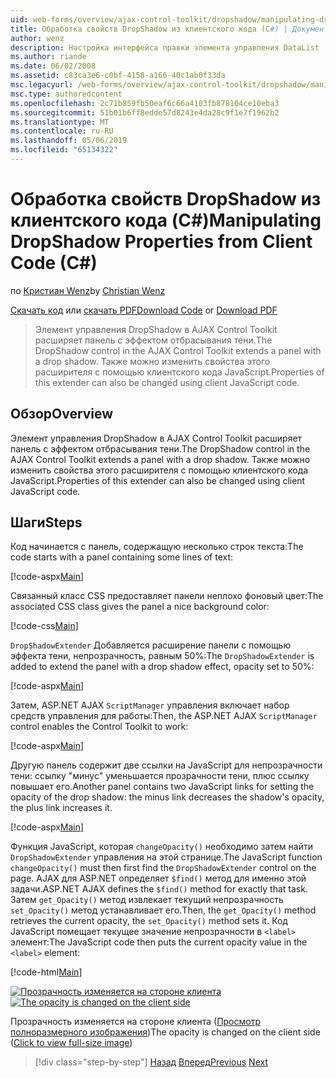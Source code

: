 ```yaml
---
uid: web-forms/overview/ajax-control-toolkit/dropshadow/manipulating-dropshadow-properties-from-client-code-cs
title: Обработка свойств DropShadow из клиентского кода (C#) | Документация Майкрософт
author: wenz
description: Настройка интерфейса правки элемента управления DataList
ms.author: riande
ms.date: 06/02/2008
ms.assetid: c83ca3e6-c0bf-4158-a166-40c1ab0f33da
msc.legacyurl: /web-forms/overview/ajax-control-toolkit/dropshadow/manipulating-dropshadow-properties-from-client-code-cs
msc.type: authoredcontent
ms.openlocfilehash: 2c71b859fb50eaf6c66a4103fb878104ce10eba3
ms.sourcegitcommit: 51b01b6ff8edde57d8243e4da28c9f1e7f1962b2
ms.translationtype: MT
ms.contentlocale: ru-RU
ms.lasthandoff: 05/06/2019
ms.locfileid: "65134322"
---
```

# <a name="manipulating-dropshadow-properties-from-client-code-c"></a><span data-ttu-id="ddbbf-103">Обработка свойств DropShadow из клиентского кода (C#)</span><span class="sxs-lookup"><span data-stu-id="ddbbf-103">Manipulating DropShadow Properties from Client Code (C#)</span></span>

<span data-ttu-id="ddbbf-104">по [Кристиан Wenz](https://github.com/wenz)</span><span class="sxs-lookup"><span data-stu-id="ddbbf-104">by [Christian Wenz](https://github.com/wenz)</span></span>

<span data-ttu-id="ddbbf-105">[Скачать код](http://download.microsoft.com/download/5/1/6/51652a81-500b-4f6b-88d3-617103e7941e/DropShadow2.cs.zip) или [скачать PDF](http://download.microsoft.com/download/b/6/a/b6ae89ee-df69-4c87-9bfb-ad1eb2b23373/dropshadow2CS.pdf)</span><span class="sxs-lookup"><span data-stu-id="ddbbf-105">[Download Code](http://download.microsoft.com/download/5/1/6/51652a81-500b-4f6b-88d3-617103e7941e/DropShadow2.cs.zip) or [Download PDF](http://download.microsoft.com/download/b/6/a/b6ae89ee-df69-4c87-9bfb-ad1eb2b23373/dropshadow2CS.pdf)</span></span>

> <span data-ttu-id="ddbbf-106">Элемент управления DropShadow в AJAX Control Toolkit расширяет панель с эффектом отбрасывания тени.</span><span class="sxs-lookup"><span data-stu-id="ddbbf-106">The DropShadow control in the AJAX Control Toolkit extends a panel with a drop shadow.</span></span> <span data-ttu-id="ddbbf-107">Также можно изменить свойства этого расширителя с помощью клиентского кода JavaScript.</span><span class="sxs-lookup"><span data-stu-id="ddbbf-107">Properties of this extender can also be changed using client JavaScript code.</span></span>

## <a name="overview"></a><span data-ttu-id="ddbbf-108">Обзор</span><span class="sxs-lookup"><span data-stu-id="ddbbf-108">Overview</span></span>

<span data-ttu-id="ddbbf-109">Элемент управления DropShadow в AJAX Control Toolkit расширяет панель с эффектом отбрасывания тени.</span><span class="sxs-lookup"><span data-stu-id="ddbbf-109">The DropShadow control in the AJAX Control Toolkit extends a panel with a drop shadow.</span></span> <span data-ttu-id="ddbbf-110">Также можно изменить свойства этого расширителя с помощью клиентского кода JavaScript.</span><span class="sxs-lookup"><span data-stu-id="ddbbf-110">Properties of this extender can also be changed using client JavaScript code.</span></span>

## <a name="steps"></a><span data-ttu-id="ddbbf-111">Шаги</span><span class="sxs-lookup"><span data-stu-id="ddbbf-111">Steps</span></span>

<span data-ttu-id="ddbbf-112">Код начинается с панель, содержащую несколько строк текста:</span><span class="sxs-lookup"><span data-stu-id="ddbbf-112">The code starts with a panel containing some lines of text:</span></span>

[!code-aspx[Main](manipulating-dropshadow-properties-from-client-code-cs/samples/sample1.aspx)]

<span data-ttu-id="ddbbf-113">Связанный класс CSS предоставляет панели неплохо фоновый цвет:</span><span class="sxs-lookup"><span data-stu-id="ddbbf-113">The associated CSS class gives the panel a nice background color:</span></span>

[!code-css[Main](manipulating-dropshadow-properties-from-client-code-cs/samples/sample2.css)]

<span data-ttu-id="ddbbf-114">`DropShadowExtender` Добавляется расширение панели с помощью эффекта тени, непрозрачность, равным 50%:</span><span class="sxs-lookup"><span data-stu-id="ddbbf-114">The `DropShadowExtender` is added to extend the panel with a drop shadow effect, opacity set to 50%:</span></span>

[!code-aspx[Main](manipulating-dropshadow-properties-from-client-code-cs/samples/sample3.aspx)]

<span data-ttu-id="ddbbf-115">Затем, ASP.NET AJAX `ScriptManager` управления включает набор средств управления для работы:</span><span class="sxs-lookup"><span data-stu-id="ddbbf-115">Then, the ASP.NET AJAX `ScriptManager` control enables the Control Toolkit to work:</span></span>

[!code-aspx[Main](manipulating-dropshadow-properties-from-client-code-cs/samples/sample4.aspx)]

<span data-ttu-id="ddbbf-116">Другую панель содержит две ссылки на JavaScript для непрозрачности тени: ссылку "минус" уменьшается прозрачности тени, плюс ссылку повышает его.</span><span class="sxs-lookup"><span data-stu-id="ddbbf-116">Another panel contains two JavaScript links for setting the opacity of the drop shadow: the minus link decreases the shadow's opacity, the plus link increases it.</span></span>

[!code-aspx[Main](manipulating-dropshadow-properties-from-client-code-cs/samples/sample5.aspx)]

<span data-ttu-id="ddbbf-117">Функция JavaScript, которая `changeOpacity()` необходимо затем найти `DropShadowExtender` управления на этой странице.</span><span class="sxs-lookup"><span data-stu-id="ddbbf-117">The JavaScript function `changeOpacity()` must then first find the `DropShadowExtender` control on the page.</span></span> <span data-ttu-id="ddbbf-118">AJAX для ASP.NET определяет `$find()` метод для именно этой задачи.</span><span class="sxs-lookup"><span data-stu-id="ddbbf-118">ASP.NET AJAX defines the `$find()` method for exactly that task.</span></span> <span data-ttu-id="ddbbf-119">Затем `get_Opacity()` метод извлекает текущий непрозрачность `set_Opacity()` метод устанавливает его.</span><span class="sxs-lookup"><span data-stu-id="ddbbf-119">Then, the `get_Opacity()` method retrieves the current opacity, the `set_Opacity()` method sets it.</span></span> <span data-ttu-id="ddbbf-120">Код JavaScript помещает текущее значение непрозрачности в `<label>` элемент:</span><span class="sxs-lookup"><span data-stu-id="ddbbf-120">The JavaScript code then puts the current opacity value in the `<label>` element:</span></span>

[!code-html[Main](manipulating-dropshadow-properties-from-client-code-cs/samples/sample6.html)]

<span data-ttu-id="ddbbf-121">[![Прозрачность изменяется на стороне клиента](manipulating-dropshadow-properties-from-client-code-cs/_static/image2.png)](manipulating-dropshadow-properties-from-client-code-cs/_static/image1.png)</span><span class="sxs-lookup"><span data-stu-id="ddbbf-121">[![The opacity is changed on the client side](manipulating-dropshadow-properties-from-client-code-cs/_static/image2.png)](manipulating-dropshadow-properties-from-client-code-cs/_static/image1.png)</span></span>

<span data-ttu-id="ddbbf-122">Прозрачность изменяется на стороне клиента ([Просмотр полноразмерного изображения](manipulating-dropshadow-properties-from-client-code-cs/_static/image3.png))</span><span class="sxs-lookup"><span data-stu-id="ddbbf-122">The opacity is changed on the client side ([Click to view full-size image](manipulating-dropshadow-properties-from-client-code-cs/_static/image3.png))</span></span>

> [!div class="step-by-step"]
> <span data-ttu-id="ddbbf-123">[Назад](adjusting-the-z-index-of-a-dropshadow-cs.md)
> [Вперед](adjusting-the-z-index-of-a-dropshadow-vb.md)</span><span class="sxs-lookup"><span data-stu-id="ddbbf-123">[Previous](adjusting-the-z-index-of-a-dropshadow-cs.md)
[Next](adjusting-the-z-index-of-a-dropshadow-vb.md)</span></span>
